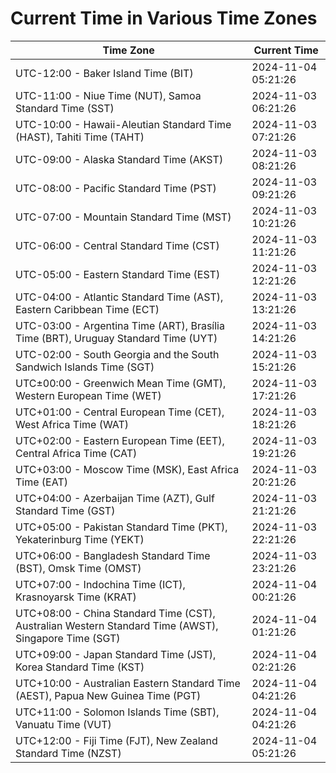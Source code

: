# Current Time in Various Time Zones

| Time Zone | Current Time |
|-----------|--------------|
| UTC-12:00 - Baker Island Time (BIT) | 2024-11-04 05:21:26 |
| UTC-11:00 - Niue Time (NUT), Samoa Standard Time (SST) | 2024-11-03 06:21:26 |
| UTC-10:00 - Hawaii-Aleutian Standard Time (HAST), Tahiti Time (TAHT) | 2024-11-03 07:21:26 |
| UTC-09:00 - Alaska Standard Time (AKST) | 2024-11-03 08:21:26 |
| UTC-08:00 - Pacific Standard Time (PST) | 2024-11-03 09:21:26 |
| UTC-07:00 - Mountain Standard Time (MST) | 2024-11-03 10:21:26 |
| UTC-06:00 - Central Standard Time (CST) | 2024-11-03 11:21:26 |
| UTC-05:00 - Eastern Standard Time (EST) | 2024-11-03 12:21:26 |
| UTC-04:00 - Atlantic Standard Time (AST), Eastern Caribbean Time (ECT) | 2024-11-03 13:21:26 |
| UTC-03:00 - Argentina Time (ART), Brasília Time (BRT), Uruguay Standard Time (UYT) | 2024-11-03 14:21:26 |
| UTC-02:00 - South Georgia and the South Sandwich Islands Time (SGT) | 2024-11-03 15:21:26 |
| UTC±00:00 - Greenwich Mean Time (GMT), Western European Time (WET) | 2024-11-03 17:21:26 |
| UTC+01:00 - Central European Time (CET), West Africa Time (WAT) | 2024-11-03 18:21:26 |
| UTC+02:00 - Eastern European Time (EET), Central Africa Time (CAT) | 2024-11-03 19:21:26 |
| UTC+03:00 - Moscow Time (MSK), East Africa Time (EAT) | 2024-11-03 20:21:26 |
| UTC+04:00 - Azerbaijan Time (AZT), Gulf Standard Time (GST) | 2024-11-03 21:21:26 |
| UTC+05:00 - Pakistan Standard Time (PKT), Yekaterinburg Time (YEKT) | 2024-11-03 22:21:26 |
| UTC+06:00 - Bangladesh Standard Time (BST), Omsk Time (OMST) | 2024-11-03 23:21:26 |
| UTC+07:00 - Indochina Time (ICT), Krasnoyarsk Time (KRAT) | 2024-11-04 00:21:26 |
| UTC+08:00 - China Standard Time (CST), Australian Western Standard Time (AWST), Singapore Time (SGT) | 2024-11-04 01:21:26 |
| UTC+09:00 - Japan Standard Time (JST), Korea Standard Time (KST) | 2024-11-04 02:21:26 |
| UTC+10:00 - Australian Eastern Standard Time (AEST), Papua New Guinea Time (PGT) | 2024-11-04 04:21:26 |
| UTC+11:00 - Solomon Islands Time (SBT), Vanuatu Time (VUT) | 2024-11-04 04:21:26 |
| UTC+12:00 - Fiji Time (FJT), New Zealand Standard Time (NZST) | 2024-11-04 05:21:26 |
